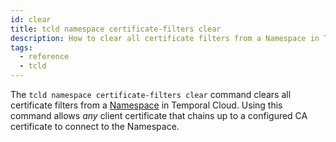 ```yaml
---
id: clear
title: tcld namespace certificate-filters clear
description: How to clear all certificate filters from a Namespace in Temporal Cloud using tcld.
tags:
  - reference
  - tcld
---
```


The `tcld namespace certificate-filters clear` command clears all certificate filters from a [Namespace](/concepts/what-is-a-namespace) in Temporal Cloud. Using this command allows *any* client certificate that chains up to a configured CA certificate to connect to the Namespace.

